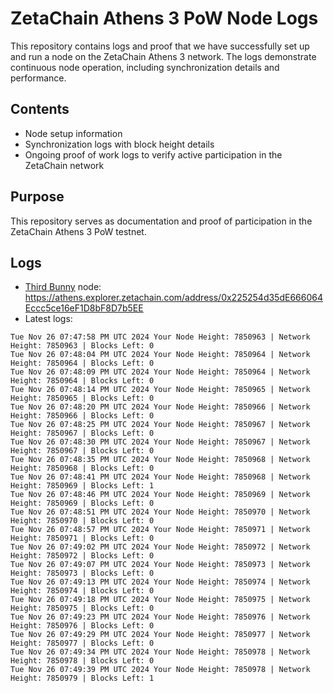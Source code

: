 # ZetaChain Athens 3 PoW Node Logs
This repository contains logs and proof that we have successfully set up and run a node on the ZetaChain Athens 3 network. The logs demonstrate continuous node operation, including synchronization details and performance.

## Contents
- Node setup information
- Synchronization logs with block height details
- Ongoing proof of work logs to verify active participation in the ZetaChain network

## Purpose
This repository serves as documentation and proof of participation in the ZetaChain Athens 3 PoW testnet.

## Logs

- [Third Bunny](https://thirdbunny.xyz/) node: https://athens.explorer.zetachain.com/address/0x225254d35dE666064Eccc5ce16eF1D8bF8D7b5EE
- Latest logs:
```
Tue Nov 26 07:47:58 PM UTC 2024 Your Node Height: 7850963 | Network Height: 7850963 | Blocks Left: 0
Tue Nov 26 07:48:04 PM UTC 2024 Your Node Height: 7850964 | Network Height: 7850964 | Blocks Left: 0
Tue Nov 26 07:48:09 PM UTC 2024 Your Node Height: 7850964 | Network Height: 7850964 | Blocks Left: 0
Tue Nov 26 07:48:14 PM UTC 2024 Your Node Height: 7850965 | Network Height: 7850965 | Blocks Left: 0
Tue Nov 26 07:48:20 PM UTC 2024 Your Node Height: 7850966 | Network Height: 7850966 | Blocks Left: 0
Tue Nov 26 07:48:25 PM UTC 2024 Your Node Height: 7850967 | Network Height: 7850967 | Blocks Left: 0
Tue Nov 26 07:48:30 PM UTC 2024 Your Node Height: 7850967 | Network Height: 7850967 | Blocks Left: 0
Tue Nov 26 07:48:35 PM UTC 2024 Your Node Height: 7850968 | Network Height: 7850968 | Blocks Left: 0
Tue Nov 26 07:48:41 PM UTC 2024 Your Node Height: 7850968 | Network Height: 7850969 | Blocks Left: 1
Tue Nov 26 07:48:46 PM UTC 2024 Your Node Height: 7850969 | Network Height: 7850969 | Blocks Left: 0
Tue Nov 26 07:48:51 PM UTC 2024 Your Node Height: 7850970 | Network Height: 7850970 | Blocks Left: 0
Tue Nov 26 07:48:57 PM UTC 2024 Your Node Height: 7850971 | Network Height: 7850971 | Blocks Left: 0
Tue Nov 26 07:49:02 PM UTC 2024 Your Node Height: 7850972 | Network Height: 7850972 | Blocks Left: 0
Tue Nov 26 07:49:07 PM UTC 2024 Your Node Height: 7850973 | Network Height: 7850973 | Blocks Left: 0
Tue Nov 26 07:49:13 PM UTC 2024 Your Node Height: 7850974 | Network Height: 7850974 | Blocks Left: 0
Tue Nov 26 07:49:18 PM UTC 2024 Your Node Height: 7850975 | Network Height: 7850975 | Blocks Left: 0
Tue Nov 26 07:49:23 PM UTC 2024 Your Node Height: 7850976 | Network Height: 7850976 | Blocks Left: 0
Tue Nov 26 07:49:29 PM UTC 2024 Your Node Height: 7850977 | Network Height: 7850977 | Blocks Left: 0
Tue Nov 26 07:49:34 PM UTC 2024 Your Node Height: 7850978 | Network Height: 7850978 | Blocks Left: 0
Tue Nov 26 07:49:39 PM UTC 2024 Your Node Height: 7850978 | Network Height: 7850979 | Blocks Left: 1
```
